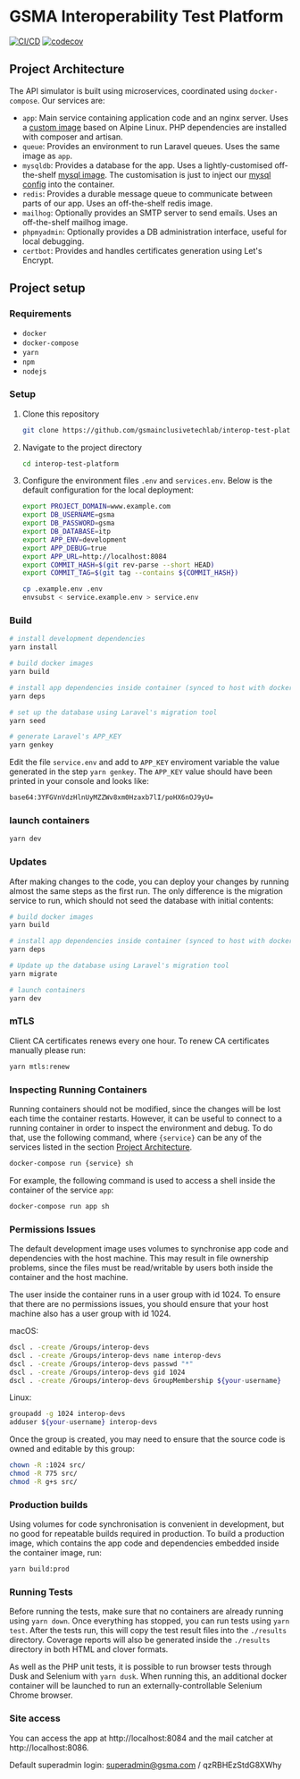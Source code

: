 # GSMA Interoperability Test Platform

[![CI/CD](https://github.com/gsmainclusivetechlab/interop-test-platform/actions/workflows/build.yml/badge.svg)](https://github.com/gsmainclusivetechlab/interop-test-platform/actions/workflows/build.yml)
[![codecov](https://codecov.io/gh/gsmainclusivetechlab/interop-test-platform/branch/develop/graph/badge.svg?token=Q4OZZ7H7PZ)](https://codecov.io/gh/gsmainclusivetechlab/interop-test-platform)

## Project Architecture

The API simulator is built using microservices, coordinated using
`docker-compose`. Our services are:

-   `app`: Main service containing application code and an nginx server. Uses a
    [custom image](./Dockerfiles/) based on Alpine Linux. PHP dependencies are
    installed with composer and artisan.
-   `queue`: Provides an environment to run Laravel queues. Uses the same image
    as `app`.
-   `mysqldb`: Provides a database for the app. Uses a lightly-customised
    off-the-shelf [mysql image](./mysqldb/Dockerfile). The customisation is just
    to inject our [mysql config](./mysqldb/my.cnf) into the container.
-   `redis`: Provides a durable message queue to communicate between parts of
    our app. Uses an off-the-shelf redis image.
-   `mailhog`: Optionally provides an SMTP server to send emails. Uses an
    off-the-shelf mailhog image.
-   `phpmyadmin`: Optionally provides a DB administration interface, useful for
    local debugging.
-   `certbot`: Provides and handles certificates generation using Let's Encrypt.

## Project setup

### Requirements

-   `docker`
-   `docker-compose`
-   `yarn`
-   `npm`
-   `nodejs`

### Setup

1. Clone this repository

    ```bash
    git clone https://github.com/gsmainclusivetechlab/interop-test-platform.git
    ```

2. Navigate to the project directory

    ```bash
    cd interop-test-platform
    ```

3. Configure the environment files `.env` and `services.env`. Below is the
   default configuration for the local deployment:

    ```bash
    export PROJECT_DOMAIN=www.example.com
    export DB_USERNAME=gsma
    export DB_PASSWORD=gsma
    export DB_DATABASE=itp
    export APP_ENV=development
    export APP_DEBUG=true
    export APP_URL=http://localhost:8084
    export COMMIT_HASH=$(git rev-parse --short HEAD)
    export COMMIT_TAG=$(git tag --contains ${COMMIT_HASH})

    cp .example.env .env
    envsubst < service.example.env > service.env
    ```

### Build

```bash
# install development dependencies
yarn install

# build docker images
yarn build

# install app dependencies inside container (synced to host with docker volumes)
yarn deps

# set up the database using Laravel's migration tool
yarn seed

# generate Laravel's APP_KEY
yarn genkey
```

Edit the file `service.env` and add to `APP_KEY` enviroment variable the value
generated in the step `yarn genkey`. The `APP_KEY` value should have been
printed in your console and looks like:

```bash
base64:3YFGVnVdzHlnUyMZZWv8xm0Hzaxb7lI/poHX6nOJ9yU=
```

### launch containers

```bash
yarn dev
```

### Updates

After making changes to the code, you can deploy your changes by running almost
the same steps as the first run. The only difference is the migration service to
run, which should not seed the database with initial contents:

```bash
# build docker images
yarn build

# install app dependencies inside container (synced to host with docker volumes)
yarn deps

# Update up the database using Laravel's migration tool
yarn migrate

# launch containers
yarn dev
```

### mTLS

Client CA certificates renews every one hour. To renew CA certificates manually
please run:

```bash
yarn mtls:renew
```

### Inspecting Running Containers

Running containers should not be modified, since the changes will be lost each
time the container restarts. However, it can be useful to connect to a running
container in order to inspect the environment and debug. To do that, use the
following command, where `{service}` can be any of the services listed in the
section [Project Architecture](#project-architecture).

```bash
docker-compose run {service} sh
```

For example, the following command is used to access a shell inside the
container of the service `app`:

```bash
docker-compose run app sh
```

### Permissions Issues

The default development image uses volumes to synchronise app code and
dependencies with the host machine. This may result in file ownership problems,
since the files must be read/writable by users both inside the container and the
host machine.

The user inside the container runs in a user group with id 1024. To ensure that
there are no permissions issues, you should ensure that your host machine also
has a user group with id 1024.

macOS:

```bash
dscl . -create /Groups/interop-devs
dscl . -create /Groups/interop-devs name interop-devs
dscl . -create /Groups/interop-devs passwd "*"
dscl . -create /Groups/interop-devs gid 1024
dscl . -create /Groups/interop-devs GroupMembership ${your-username}
```

Linux:

```bash
groupadd -g 1024 interop-devs
adduser ${your-username} interop-devs
```

Once the group is created, you may need to ensure that the source code is owned
and editable by this group:

```bash
chown -R :1024 src/
chmod -R 775 src/
chmod -R g+s src/
```

### Production builds

Using volumes for code synchronisation is convenient in development, but no good
for repeatable builds required in production. To build a production image, which
contains the app code and dependencies embedded inside the container image, run:

```bash
yarn build:prod
```

### Running Tests

Before running the tests, make sure that no containers are already running using
`yarn down`. Once everything has stopped, you can run tests using `yarn test`.
After the tests run, this will copy the test result files into the `./results`
directory. Coverage reports will also be generated inside the `./results`
directory in both HTML and clover formats.

As well as the PHP unit tests, it is possible to run browser tests through Dusk
and Selenium with `yarn dusk`. When running this, an additional docker container
will be launched to run an externally-controllable Selenium Chrome browser.

### Site access

You can access the app at http://localhost:8084 and the mail catcher at
http://localhost:8086.

Default superadmin login: superadmin@gsma.com / qzRBHEzStdG8XWhy
